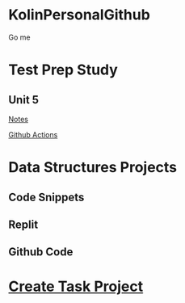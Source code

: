 # KolinPersonalGithub
Go me

# Test Prep Study

## Unit 5
[Notes](https://docs.google.com/document/d/1fbkg4KsuHhn2uM5aHH06szso4pMppiF1dbNIZBmzig0/edit?usp=sharing)

[Github Actions](https://docs.google.com/document/d/1pPcBLK_qdvLSR0m9HL7k5ivh8XwJCZBUNM2ph8VomiU/edit?usp=sharing)

# Data Structures Projects

## Code Snippets

## Replit

## Github Code

# [Create Task Project](https://github.com/KoolKidKai/KolinPersonalGithub/wiki/Create-Task)
